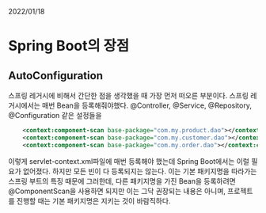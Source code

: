 2022/01/18

# Spring Boot의 장점

## AutoConfiguration
스프링 레거시에 비해서 간단한 점을 생각했을 때 가장 먼저 떠오른 부분이다. 스프링 레거시에서는 매번 Bean을 등록해줘야했다. 
@Controller, @Service, @Repository, @Configuration 같은 설정들을 
```xml
	<context:component-scan base-package="com.my.product.dao"></context:component-scan>
	<context:component-scan base-package="com.my.customer.dao"></context:component-scan>
	<context:component-scan base-package="com.my.order.dao"></context:component-scan>
```
이렇게 servlet-context.xml파일에 매번 등록해야 했는데 Spring Boot에서는 이럴 필요가 없어졌다. 하지만 모든 빈이 다 등록되지는 않는다. 
이는 기본 패키지명을 따라가는 스프링 부트의 특징 때문에 그러한데, 다른 패키지명을 가진 Bean을 등록하려면 @ComponentScan을 
사용하면 되지만 이는 그닥 권장되는 내용은 아니며, 프로젝트를 진행할 때는 기본 패키지명은 지키는 것이 바람직하다.
